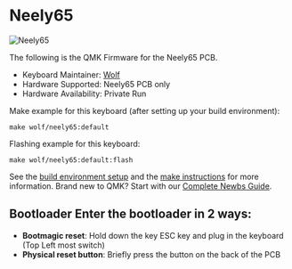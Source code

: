 # Neely65

![Neely65](https://i.imgur.com/qu6fxXSh.jpeg)

The following is the QMK Firmware for the Neely65 PCB.

* Keyboard Maintainer: [Wolf](https://github.com/ToastyStoemp)
* Hardware Supported: Neely65 PCB only
* Hardware Availability: Private Run

Make example for this keyboard (after setting up your build environment):

	make wolf/neely65:default

Flashing example for this keyboard:

    make wolf/neely65:default:flash

See the [build environment setup](https://docs.qmk.fm/#/getting_started_build_tools) and the [make instructions](https://docs.qmk.fm/#/getting_started_make_guide) for more information. Brand new to QMK? Start with our [Complete Newbs Guide](https://docs.qmk.fm/#/newbs).

## Bootloader Enter the bootloader in 2 ways: 
* **Bootmagic reset**: Hold down the key ESC key and plug in the keyboard (Top Left most switch)
* **Physical reset button**: Briefly press the button on the back of the PCB
